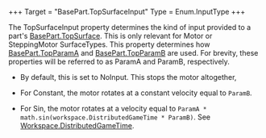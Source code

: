 +++
Target = "BasePart.TopSurfaceInput"
Type = Enum.InputType
+++

The TopSurfaceInput property determines the kind of input provided to a part's [BasePart.TopSurface](https://developer.roblox.com/api-reference/property/BasePart/TopSurface). This is only relevant for Motor or SteppingMotor SurfaceTypes. This property determines how [BasePart.TopParamA](https://developer.roblox.com/api-reference/property/BasePart/TopParamA) and [BasePart.TopParamB](https://developer.roblox.com/api-reference/property/BasePart/TopParamB) are used. For brevity, these properties will be referred to as ParamA and ParamB, respectively.  - By default, this is set to NoInput. This stops the motor altogether,  - For Constant, the motor rotates at a constant velocity equal to `ParamB`.  - For Sin, the motor rotates at a velocity equal to `ParamA * math.sin(workspace.DistributedGameTime * ParamB)`. See [Workspace.DistributedGameTime](https://developer.roblox.com/api-reference/property/Workspace/DistributedGameTime).